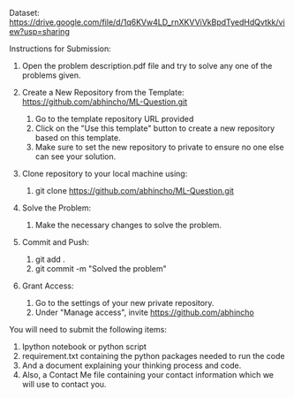 Dataset: https://drive.google.com/file/d/1q6KVw4LD_rnXKVViVkBpdTyedHdQvtkk/view?usp=sharing

Instructions for Submission:
1. Open the problem description.pdf file and try to solve any one of the problems given.

2. Create a New Repository from the Template: https://github.com/abhincho/ML-Question.git

    1. Go to the template repository URL provided
    2. Click on the "Use this template" button to create a new repository based on this template.
    3. Make sure to set the new repository to private to ensure no one else can see your solution.

3. Clone repository to your local machine using:

    1. git clone https://github.com/abhincho/ML-Question.git

4. Solve the Problem:

    1. Make the necessary changes to solve the problem.

5. Commit and Push:
    1. git add .
    2. git commit -m "Solved the problem"

6. Grant Access:

    1. Go to the settings of your new private repository.
    2. Under "Manage access", invite https://github.com/abhincho


You will need to submit the following items:
1.	Ipython notebook or python script 
2.	requirement.txt containing the python packages needed to run the code 
3.	And a document explaining your thinking process and code. 
4.	Also, a Contact Me file containing your contact information which we will use to contact you. 

